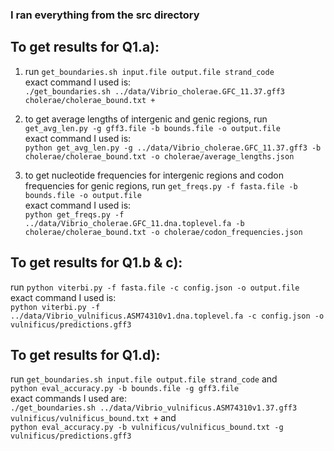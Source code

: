 ### I ran everything from the src directory

## To get results for Q1.a):
1. run `get_boundaries.sh input.file output.file strand_code`\
exact command I used is:\
`./get_boundaries.sh ../data/Vibrio_cholerae.GFC_11.37.gff3 cholerae/cholerae_bound.txt +`

2. to get average lengths of intergenic and genic regions, run `get_avg_len.py -g gff3.file -b bounds.file -o output.file`\
exact command I used is:\
`python get_avg_len.py -g ../data/Vibrio_cholerae.GFC_11.37.gff3 -b cholerae/cholerae_bound.txt -o cholerae/average_lengths.json`

3. to get nucleotide frequencies for intergenic regions and codon frequencies for genic regions, run `get_freqs.py -f fasta.file -b bounds.file -o output.file`\
exact command I used is:\
`python get_freqs.py -f ../data/Vibrio_cholerae.GFC_11.dna.toplevel.fa -b cholerae/cholerae_bound.txt -o cholerae/codon_frequencies.json`

## To get results for Q1.b & c):
run `python viterbi.py -f fasta.file -c config.json -o output.file`\
exact command I used is:\
`python viterbi.py -f ../data/Vibrio_vulnificus.ASM74310v1.dna.toplevel.fa -c config.json -o vulnificus/predictions.gff3`

## To get results for Q1.d):
run `get_boundaries.sh input.file output.file strand_code` and\
`python eval_accuracy.py -b bounds.file -g gff3.file`\
exact commands I used are:\
`./get_boundaries.sh ../data/Vibrio_vulnificus.ASM74310v1.37.gff3 vulnificus/vulnificus_bound.txt +` and\
`python eval_accuracy.py -b vulnificus/vulnificus_bound.txt -g vulnificus/predictions.gff3`